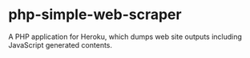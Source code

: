# php-simple-web-scraper
A PHP application for Heroku, which dumps web site outputs including JavaScript generated contents.
